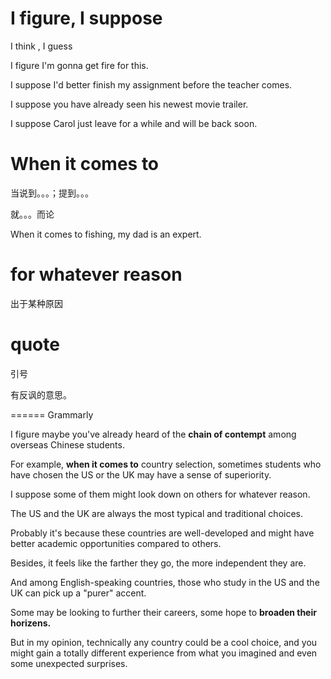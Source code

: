 # I figure, I suppose

 I think , I guess

 I figure I'm gonna get fire for this.

 I suppose I'd better finish my assignment before the teacher comes.

 I suppose you have already seen his newest movie trailer.

I suppose Carol just leave for a while and will be back soon.

# When it comes to 

当说到。。。；提到。。。

就。。。而论

 When it comes to fishing, my dad is an expert.

# for whatever reason

出于某种原因

# quote

引号

有反讽的意思。



======  Grammarly

I figure maybe you've already heard of the **chain of contempt** among overseas Chinese students.

For example, **when it comes to** country selection, sometimes students who have chosen the US or the UK may have a sense of superiority.

I suppose some of them might look down on others for whatever reason.

The US and the UK are always the most typical and traditional choices.

Probably it's because these countries are well-developed and might have better academic opportunities compared to others.

Besides, it feels like the farther they go, the more independent they are.

And among English-speaking countries, those who study in the US and the UK can pick up a "purer" accent.

Some may be looking to further their careers, some hope to **broaden their horizens.**

But in my opinion, technically any country could be a cool choice, and you might gain a totally different experience from what you imagined and even some unexpected surprises.

